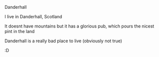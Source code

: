 Danderhall

I live in Danderhall, Scotland

It doesnt have mountains but it has a glorious pub, which pours the nicest pint in the land

Danderhall is a really bad place to live (obviously not true)

:D

